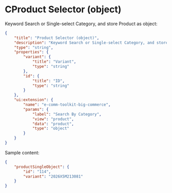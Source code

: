 # CProduct Selector (object)

Keyword Search or Single-select Category, and store Product as object:

```json
{
    "title": "Product Selector (object)",
    "description": "Keyword Search or Single-select Category, and store Product as object",
    "type": "string",
    "properties": {
        "variant": {
            "title": "Variant",
            "type": "string"
        },
        "id": {
            "title": "ID",
            "type": "string"
        }
    },
    "ui:extension": {
        "name": "e-comm-toolkit-big-commerce",
        "params": {
            "label": "Search By Category",
            "view": "product",
            "data": "product",
            "type": "object"
        }
    }
}
```

Sample content:

```json
{
    "productSingleObject": {
        "id": "114",
        "variant": "2026X5M213081"
    }
}
```